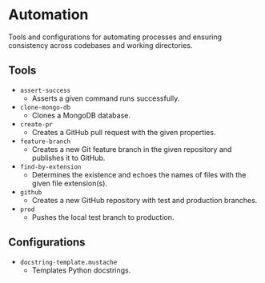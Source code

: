 # Automation

Tools and configurations for automating processes and ensuring consistency across
codebases and working directories.

## Tools

-   `assert-success`
    -   Asserts a given command runs successfully.
-   `clone-mongo-db`
    -   Clones a MongoDB database.
-   `create-pr`
    -   Creates a GitHub pull request with the given properties.
-   `feature-branch`
    -   Creates a new Git feature branch in the given repository and publishes it to GitHub.
-   `find-by-extension`
    -   Determines the existence and echoes the names of files with the given file extension(s).
-   `github`
    -   Creates a new GitHub repository with test and production branches.
-   `prod`
    -   Pushes the local test branch to production.

## Configurations

-   `docstring-template.mustache`
    -   Templates Python docstrings.
